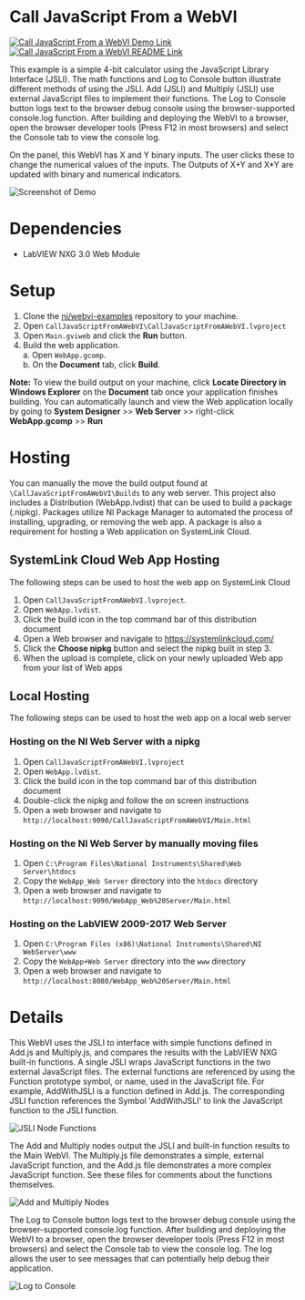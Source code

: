 # Call JavaScript From a WebVI
[![Call JavaScript From a WebVI Demo Link](https://img.shields.io/badge/Details-Demo_Link-green.svg)](https://ni.github.io/webvi-examples/CallJavaScriptFromAWebVI/Builds/WebApp_Web%20Server/Main.html)
[![Call JavaScript From a WebVI README Link](https://img.shields.io/badge/Details-README_Link-orange.svg)](https://github.com/ni/webvi-examples/tree/master/CallJavaScriptFromAWebVI)

This example is a simple 4-bit calculator using the JavaScript Library Interface (JSLI). The math functions and Log to Console button illustrate different methods of using the JSLI. Add (JSLI) and Multiply (JSLI) use external JavaScript files to implement their functions. The Log to Console button logs text to the browser debug console using the browser-supported console.log function. After building and deploying the WebVI to a browser, open the browser developer tools (Press F12 in most browsers) and select the Console tab to view the console log.

On the panel, this WebVI has X and Y binary inputs. The user clicks these to change the numerical values of the inputs. The Outputs of X+Y and X*Y are updated with binary and numerical indicators. 

![Screenshot of Demo](https://ni.github.io/webvi-examples/CallJavaScriptFromAWebVI/Screenshot.gif)

# Dependencies
- LabVIEW NXG 3.0 Web Module

# Setup
1. Clone the [ni/webvi-examples](https://github.com/ni/webvi-examples) repository to your machine.
2. Open `CallJavaScriptFromAWebVI\CallJavaScriptFromAWebVI.lvproject`
3. Open `Main.gviweb` and click the **Run** button.
4. Build the web application.  
  a. Open `WebApp.gcomp`.  
  b. On the **Document** tab, click **Build**.

**Note:** To view the build output on your machine, click **Locate Directory in Windows Explorer** on the **Document** tab once your application finishes building. You can automatically launch and view the Web application locally by going to **System Designer** >> **Web Server** >> right-click **WebApp.gcomp** >> **Run**

# Hosting
You can manually the move the build output found at `\CallJavaScriptFromAWebVI\Builds` to any web server. This project also includes a Distribution (WebApp.lvdist) that can be used to build a package (.nipkg). Packages utilize NI Package Manager to automated the process of installing, upgrading, or removing the web app. A package is also a requirement for hosting a Web application on SystemLink Cloud.

## SystemLink Cloud Web App Hosting
The following steps can be used to host the web app on SystemLink Cloud
1. Open `CallJavaScriptFromAWebVI.lvproject`.
2. Open `WebApp.lvdist`.
3. Click the build icon in the top command bar of this distribution document
4. Open a Web browser and navigate to https://systemlinkcloud.com/
5. Click the **Choose nipkg** button and select the nipkg built in step 3.
6. When the upload is complete, click on your newly uploaded Web app from your list of Web apps

## Local Hosting
The following steps can be used to host the web app on a local web server
### Hosting on the NI Web Server with a nipkg
1. Open `CallJavaScriptFromAWebVI.lvproject`
2. Open `WebApp.lvdist`.
3. Click the build icon in the top command bar of this distribution document
4. Double-click the nipkg and follow the on screen instructions
5. Open a web browser and navigate to `http://localhost:9090/CallJavaScriptFromAWebVI/Main.html`

### Hosting on the NI Web Server by manually moving files
1. Open `C:\Program Files\National Instruments\Shared\Web Server\htdocs`
2. Copy the `WebApp_Web Server` directory into the `htdocs` directory
3. Open a web browser and navigate to `http://localhost:9090/WebApp_Web%20Server/Main.html`

### Hosting on the LabVIEW 2009-2017 Web Server
1. Open `C:\Program Files (x86)\National Instruments\Shared\NI WebServer\www`
2. Copy the `WebApp+Web Server` directory into the `www` directory
3. Open a web browser and navigate to `http://localhost:8080/WebApp_Web%20Server/Main.html`

# Details
This WebVI uses the JSLI to interface with simple functions defined in Add.js and Multiply.js, and compares the results with the LabVIEW NXG built-in functions. A single JSLI wraps JavaScript functions in the two external JavaScript files. The external functions are referenced by using the Function prototype symbol, or name, used in the JavaScript file. For example, AddWithJSLI is a function defined in Add.js. The corresponding JSLI function references the Symbol 'AddWithJSLI' to link the JavaScript function to the JSLI function.

![JSLI Node Functions](https://ni.github.io/webvi-examples/CallJavaScriptFromAWebVI/img/JSLI.png)

The Add and Multiply nodes output the JSLI and built-in function results to the Main WebVI. The Multiply.js file demonstrates a simple, external JavaScript function, and the Add.js file demonstrates a more complex JavaScript function. See these files for comments about the functions themselves. 

![Add and Multiply Nodes](https://ni.github.io/webvi-examples/CallJavaScriptFromAWebVI/img/nodes.png)

The Log to Console button logs text to the browser debug console using the browser-supported console.log function. After building and deploying the WebVI to a browser, open the browser developer tools (Press F12 in most browsers) and select the Console tab to view the console log. The log allows the user to see messages that can potentially help debug their application. 

![Log to Console](https://ni.github.io/webvi-examples/CallJavaScriptFromAWebVI/img/log.png)
